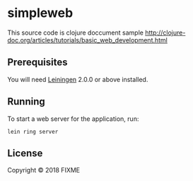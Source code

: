 # simpleweb

This source code is clojure doccument sample
http://clojure-doc.org/articles/tutorials/basic_web_development.html

## Prerequisites

You will need [Leiningen][] 2.0.0 or above installed.

[leiningen]: https://github.com/technomancy/leiningen

## Running

To start a web server for the application, run:

    lein ring server

## License

Copyright © 2018 FIXME
